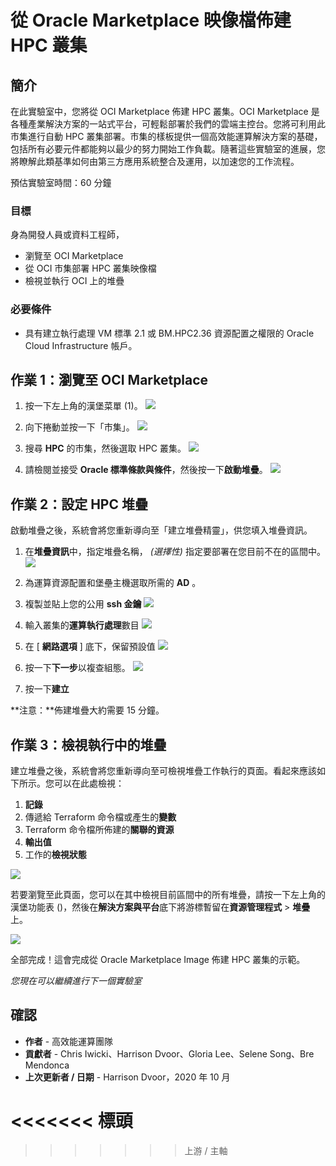 # 從 Oracle Marketplace 映像檔佈建 HPC 叢集

## 簡介

在此實驗室中，您將從 OCI Marketplace 佈建 HPC 叢集。OCI Marketplace 是各種產業解決方案的一站式平台，可輕鬆部署於我們的雲端主控台。您將可利用此市集進行自動 HPC 叢集部署。市集的樣板提供一個高效能運算解決方案的基礎，包括所有必要元件都能夠以最少的努力開始工作負載。隨著這些實驗室的進展，您將瞭解此類基準如何由第三方應用系統整合及運用，以加速您的工作流程。

預估實驗室時間：60 分鐘

### 目標

身為開發人員或資料工程師，

*   瀏覽至 OCI Marketplace
*   從 OCI 市集部署 HPC 叢集映像檔
*   檢視並執行 OCI 上的堆疊

### 必要條件

*   具有建立執行處理 VM 標準 2.1 或 BM.HPC2.36 資源配置之權限的 Oracle Cloud Infrastructure 帳戶。

## 作業 1：瀏覽至 OCI Marketplace

1.  按一下左上角的漢堡菜單 (1)。 ![](./images/click_hamburger.png)
    
2.  向下捲動並按一下「市集」。 ![](./images/click_marketplace.png)
    
3.  搜尋 **HPC** 的市集，然後選取 HPC 叢集。 ![](./images/marketplace.png)
    
4.  請檢閱並接受 **Oracle 標準條款與條件**，然後按一下**啟動堆疊**。 ![](./images/launch_stack.png)
    

## 作業 2：設定 HPC 堆疊

啟動堆疊之後，系統會將您重新導向至「建立堆疊精靈」，供您填入堆疊資訊。

1.  在**堆疊資訊**中，指定堆疊名稱， _(選擇性)_ 指定要部署在您目前不在的區間中。 ![](./images/stack_p1.png)
    
2.  為運算資源配置和堡壘主機選取所需的 **AD** 。
    
3.  複製並貼上您的公用 **ssh 金鑰** ![](./images/stack_p2_1.png)
    
4.  輸入叢集的**運算執行處理**數目 ![](./images/stack_p2_2.png)
    
5.  在 \[ **網路選項** \] 底下，保留預設值 ![](./images/stack_p2_3.png)
    
6.  按一下**下一步**以複查組態。 ![](./images/stack_p3.png)
    
7.  按一下**建立**
    

**注意：**佈建堆疊大約需要 15 分鐘。

## 作業 3：檢視執行中的堆疊

建立堆疊之後，系統會將您重新導向至可檢視堆疊工作執行的頁面。看起來應該如下所示。您可以在此處檢視：

1.  **記錄**
2.  傳遞給 Terraform 命令檔或產生的**變數**
3.  Terraform 命令檔所佈建的**關聯的資源**
4.  **輸出值**
5.  工作的**檢視狀態**

![](./images/stack_detail_provisioning.png)

若要瀏覽至此頁面，您可以在其中檢視目前區間中的所有堆疊，請按一下左上角的漢堡功能表 ()，然後在**解決方案與平台**底下將游標暫留在**資源管理程式** > **堆疊**上。

![](./images/nav_resource_manager.png)

全部完成！這會完成從 Oracle Marketplace Image 佈建 HPC 叢集的示範。

_您現在可以繼續進行下一個實驗室_

## 確認

*   **作者** - 高效能運算團隊
*   **貢獻者** - Chris Iwicki、Harrison Dvoor、Gloria Lee、Selene Song、Bre Mendonca
*   **上次更新者 / 日期** - Harrison Dvoor，2020 年 10 月

# <<<<<<< 標頭

> > > > > > > 上游 / 主軸